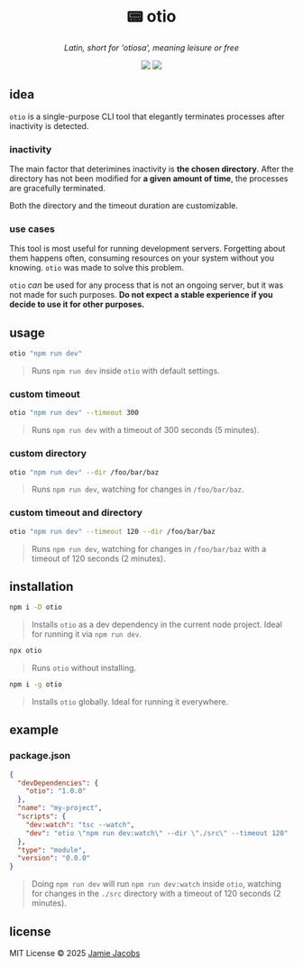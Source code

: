<h1 align="center">📟 otio</h1>
<p align="center"><em>Latin, short for 'otiosa', meaning leisure or free</em></p>

<p align="center">
<img src="https://img.shields.io/badge/node.js-6DA55F?style=for-the-badge&logo=node.js&logoColor=white" />
<img src="https://img.shields.io/badge/typescript-3178C6?style=for-the-badge&logo=typescript&logoColor=white" />
</p>

## idea

`otio` is a single-purpose CLI tool that elegantly terminates processes after inactivity is detected. 


### inactivity

The main factor that deterimines inactivity is <strong>the chosen directory</strong>. After the directory has not been modified for <strong>a given amount of time</strong>, the processes are gracefully terminated.

Both the directory and the timeout duration are customizable.

### use cases

This tool is most useful for running development servers. Forgetting about them happens often, consuming resources on your system without you knowing. `otio` was made to solve this problem.

`otio` <em>can</em> be used for any process that is not an ongoing server, but it was not made for such purposes. <strong>Do not expect a stable experience if you decide to use it for other purposes.</strong>

## usage

```bash
otio "npm run dev"
```

> Runs `npm run dev` inside `otio` with default settings.

### custom timeout

```bash
otio "npm run dev" --timeout 300
```

> Runs `npm run dev` with a timeout of 300 seconds (5 minutes).

### custom directory

```bash
otio "npm run dev" --dir /foo/bar/baz
```

> Runs `npm run dev`, watching for changes in `/foo/bar/baz`.

### custom timeout and directory

```bash
otio "npm run dev" --timeout 120 --dir /foo/bar/baz
```

> Runs `npm run dev`, watching for changes in `/foo/bar/baz` with a timeout of 120 seconds (2 minutes).

## installation

```bash
npm i -D otio
```

> Installs `otio` as a dev dependency in the current node project. Ideal for running it via `npm run dev`.

```bash
npx otio
```

> Runs `otio` without installing.

```bash
npm i -g otio
```

> Installs `otio` globally. Ideal for running it everywhere.

## example

### package.json

```json
{
  "devDependencies": {
    "otio": "1.0.0"
  },
  "name": "my-project",
  "scripts": {
    "dev:watch": "tsc --watch",
    "dev": "otio \"npm run dev:watch\" --dir \"./src\" --timeout 120"
  },
  "type": "module",
  "version": "0.0.0"
}

```

> Doing `npm run dev` will run `npm run dev:watch` inside `otio`, watching for changes in the `./src` directory with a timeout of 120 seconds (2 minutes).

## license

MIT License © 2025 [Jamie Jacobs](https://github.com/jvxz)

